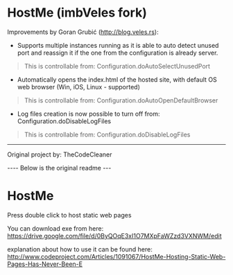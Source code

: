 # HostMe (imbVeles fork)
Improvements by Goran Grubić (http://blog.veles.rs):

* Supports multiple instances running as it is able to auto detect unused port and reassign it if the one from the configuration is already server. 

> This is controllable from: Configuration.doAutoSelectUnusedPort

* Automatically opens the index.html of the hosted site, with default OS web browser (Win, iOS, Linux - supported)

> This is controllable from: Configuration.doAutoOpenDefaultBrowser

* Log files creation is now possible to turn off from: Configuration.doDisableLogFiles 

> This is controllable from: Configuration.doDisableLogFiles

--------------------------------------

Original project by: TheCodeCleaner

---- Below is the original readme ---

# HostMe
Press double click to host static web pages

You can download exe from here:
https://drive.google.com/file/d/0ByQOqE3xI1O7MXpFaWZzd3VXNWM/edit

explanation about how to use it can be found here:
http://www.codeproject.com/Articles/1091067/HostMe-Hosting-Static-Web-Pages-Has-Never-Been-E
